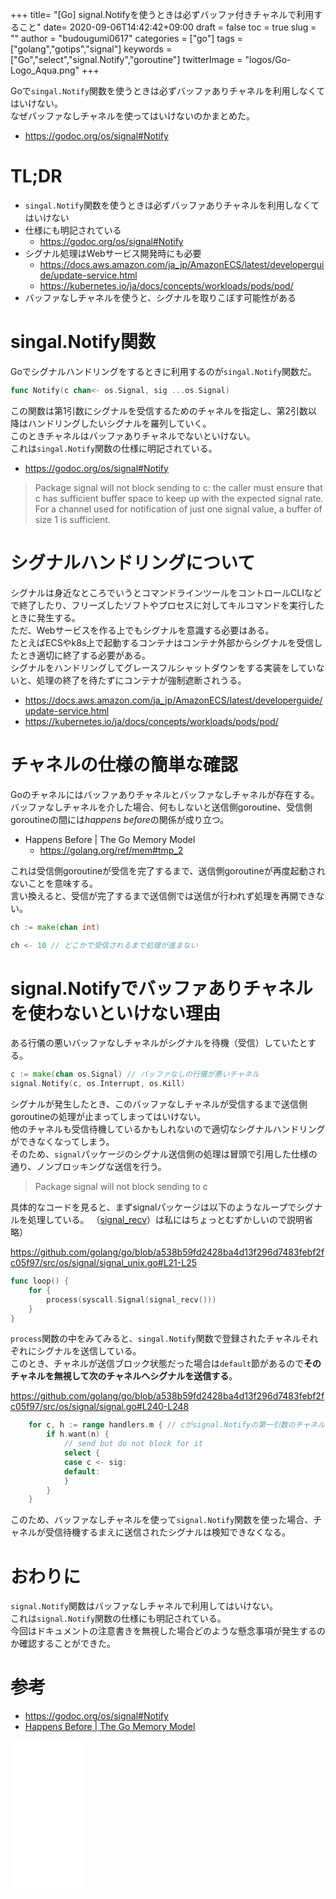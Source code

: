 +++
title= "[Go] signal.Notifyを使うときは必ずバッファ付きチャネルで利用すること"
date= 2020-09-06T14:42:42+09:00
draft = false
toc = true
slug = ""
author = "budougumi0617"
categories = ["go"]
tags = ["golang","gotips","signal"]
keywords = ["Go","select","signal.Notify","goroutine"]
twitterImage = "logos/Go-Logo_Aqua.png"
+++


Goで`singal.Notify`関数を使うときは必ずバッファありチャネルを利用しなくてはいけない。  
なぜバッファなしチャネルを使ってはいけないのかまとめた。

- https://godoc.org/os/signal#Notify

<!--more-->

# TL;DR
- `singal.Notify`関数を使うときは必ずバッファありチャネルを利用しなくてはいけない
- 仕様にも明記されている
    - https://godoc.org/os/signal#Notify
- シグナル処理はWebサービス開発時にも必要
    - https://docs.aws.amazon.com/ja_jp/AmazonECS/latest/developerguide/update-service.html
    - https://kubernetes.io/ja/docs/concepts/workloads/pods/pod/
- バッファなしチャネルを使うと、シグナルを取りこぼす可能性がある

# singal.Notify関数
Goでシグナルハンドリングをするときに利用するのが`singal.Notify`関数だ。

```go
func Notify(c chan<- os.Signal, sig ...os.Signal)
```

この関数は第1引数にシグナルを受信するためのチャネルを指定し、第2引数以降はハンドリングしたいシグナルを羅列していく。  
このときチャネルはバッファありチャネルでないといけない。  
これは`singal.Notify`関数の仕様に明記されている。

- https://godoc.org/os/signal#Notify

> Package signal will not block sending to c: the caller must ensure that c has sufficient buffer space to keep up with the expected signal rate. For a channel used for notification of just one signal value, a buffer of size 1 is sufficient.

# シグナルハンドリングについて
シグナルは身近なところでいうとコマンドラインツールをコントロールCLIなどで終了したり、フリーズしたソフトやプロセスに対してキルコマンドを実行したときに発生する。  
ただ、Webサービスを作る上でもシグナルを意識する必要はある。  
たとえばECSやk8s上で起動するコンテナはコンテナ外部からシグナルを受信したとき適切に終了する必要がある。  
シグナルをハンドリングしてグレースフルシャットダウンをする実装をしていないと、処理の終了を待たずにコンテナが強制遮断されうる。

- https://docs.aws.amazon.com/ja_jp/AmazonECS/latest/developerguide/update-service.html
- https://kubernetes.io/ja/docs/concepts/workloads/pods/pod/

# チャネルの仕様の簡単な確認
Goのチャネルにはバッファありチャネルとバッファなしチャネルが存在する。  
バッファなしチャネルを介した場合、何もしないと送信側goroutine、受信側goroutineの間には*happens before*の関係が成り立つ。

- Happens Before | The Go Memory Model
    - https://golang.org/ref/mem#tmp_2

これは受信側goroutineが受信を完了するまで、送信側goroutineが再度起動されないことを意味する。  
言い換えると、受信が完了するまで送信側では送信が行われず処理を再開できない。

```go
ch := make(chan int)

ch <- 10 // どこかで受信されるまで処理が進まない
```

# signal.Notifyでバッファありチャネルを使わないといけない理由
ある行儀の悪いバッファなしチャネルがシグナルを待機（受信）していたとする。
```go
c := make(chan os.Signal) // バッファなしの行儀が悪いチャネル
signal.Notify(c, os.Interrupt, os.Kill)
```

シグナルが発生したとき、このバッファなしチャネルが受信するまで送信側goroutineの処理が止まってしまってはいけない。  
他のチャネルも受信待機しているかもしれないので適切なシグナルハンドリングができなくなってしまう。  
そのため、`signal`パッケージのシグナル送信側の処理は冒頭で引用した仕様の通り、ノンブロッキングな送信を行う。

> Package signal will not block sending to c

具体的なコードを見ると、まずsignalパッケージは以下のようなループでシグナルを処理している。
（[signal_recv](https://github.com/golang/go/blob/a538b59fd2428ba4d13f296d7483febf2fc05f97/src/runtime/sigqueue.go#L122-L125)）は私にはちょっとむずかしいので説明省略）

https://github.com/golang/go/blob/a538b59fd2428ba4d13f296d7483febf2fc05f97/src/os/signal/signal_unix.go#L21-L25
```go
func loop() {
	for {
		process(syscall.Signal(signal_recv()))
	}
}
```

`process`関数の中をみてみると、`singal.Notify`関数で登録されたチャネルそれぞれにシグナルを送信している。  
このとき、チャネルが送信ブロック状態だった場合は`default`節があるので**そのチャネルを無視して次のチャネルへシグナルを送信する**。

https://github.com/golang/go/blob/a538b59fd2428ba4d13f296d7483febf2fc05f97/src/os/signal/signal.go#L240-L248
```go
	for c, h := range handlers.m { // cがsignal.Notifyの第一引数のチャネル
		if h.want(n) {
			// send but do not block for it
			select {
			case c <- sig:
			default:
			}
		}
	}
```

このため、バッファなしチャネルを使って`signal.Notify`関数を使った場合、チャネルが受信待機するまえに送信されたシグナルは検知できなくなる。


# おわりに
`signal.Notify`関数はバッファなしチャネルで利用してはいけない。  
これは`signal.Notify`関数の仕様にも明記されている。  
今回はドキュメントの注意書きを無視した場合どのような懸念事項が発生するのか確認することができた。

# 参考
- https://godoc.org/os/signal#Notify
- [Happens Before | The Go Memory Model](https://golang.org/ref/mem#tmp_2)

<iframe style="width:120px;height:240px;" marginwidth="0" marginheight="0" scrolling="no" frameborder="0" src="//rcm-fe.amazon-adsystem.com/e/cm?lt1=_blank&bc1=000000&IS2=1&bg1=FFFFFF&fc1=000000&lc1=0000FF&t=github.io-22&language=ja_JP&o=9&p=8&l=as4&m=amazon&f=ifr&ref=as_ss_li_til&asins=4621300253&linkId=b23c76a9208ccfad7862a4ffc8269211"></iframe>